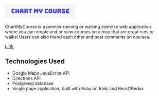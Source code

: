 
<a href='https://chart-my-course.herokuapp.com/#/'>
<img src='app/assets/images/Logo.png'/>
</a>

ChartMyCourse is a premier running or walking exercise web application where you can create and or view courses on a map that are great runs or walks! Users can also friend each other and post comments on courses.

[Link](https://chart-my-course.herokuapp.com/#/)

## Technologies Used
* Google Maps JavaScript API
* Directions API
* Postgresql database
* Single page application, built with Ruby on Rails and React/Redux










